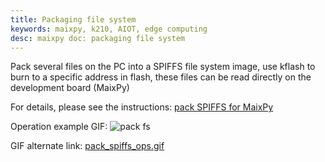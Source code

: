 ```yaml
---
title: Packaging file system
keywords: maixpy, k210, AIOT, edge computing
desc: maixpy doc: packaging file system
---
```



Pack several files on the PC into a SPIFFS file system image, use kflash to burn to a specific address in flash, these files can be read directly on the development board (MaixPy)

For details, please see the instructions: [pack SPIFFS for MaixPy](https://github.com/sipeed/MaixPy/tree/master/tools/spiffs)

Operation example GIF:
![pack fs](https://cdn.sipeed.com/pack_spiffs_ops.gif)

GIF alternate link: [pack_spiffs_ops.gif](../../../assets/course/advance/pack_spiffs_ops.gif)
